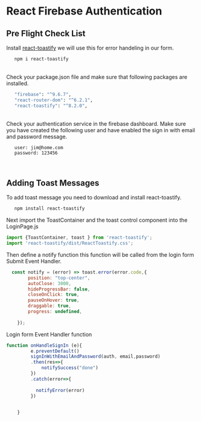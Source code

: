 # React Firebase Authentication
 



## Pre Flight Check List
Install [react-toastify](https://fkhadra.github.io/react-toastify/introduction) we will use this for error handeling in our form.
```bash
   npm i react-toastify
```
<br/>
Check your package.json file and make sure that following packages are installed.

```bash   
   "firebase": "^9.6.7",
   "react-router-dom": "^6.2.1",
   "react-toastify": "^8.2.0",
```
<br/>
Check your authentication service in the firebase dashboard. Make sure you have created the following user and have enabled the sign in with email and password message. 

```
   user: jim@home.com
   password: 123456
```
<br/>

## Adding Toast Messages
To add toast message you need to download and install react-toastify.
```bash
   npm install react-toastify
```
Next import the ToastContainer and the toast control component into the LoginPage.js
```jsx
import {ToastContainer, toast } from 'react-toastify';
import 'react-toastify/dist/ReactToastify.css';
```
Then define a notify function this function will be called from the login form Submit Event Handler. 

```jsx
  const notify = (error) => toast.error(error.code,{
        position: "top-center",
        autoClose: 3000,
        hideProgressBar: false,
        closeOnClick: true,
        pauseOnHover: true,
        draggable: true,
        progress: undefined,
  
    });
```

Login form Event Handler function
```jsx
function onHandleSignIn (e){
         e.preventDefault()
         signInWithEmailAndPassword(auth, email,password)
         .then(res=>{
             notifySuccess("done")
         })
         .catch(error=>{
             
           notifyError(error)
         })
         

    }
```



 

 

 

 